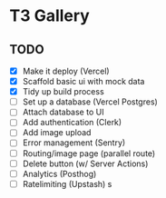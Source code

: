 # T3 Gallery

## TODO

- [x] Make it deploy (Vercel)
- [x] Scaffold basic ui with mock data
- [x] Tidy up build process
- [ ] Set up a database (Vercel Postgres)
- [ ] Attach database to UI
- [ ] Add authentication (Clerk)
- [ ] Add image upload
- [ ] Error management (Sentry)
- [ ] Routing/image page (parallel route)
- [ ] Delete button (w/ Server Actions)
- [ ] Analytics (Posthog)
- [ ] Ratelimiting (Upstash)
s
